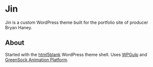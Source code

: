 # Jin
Jin is a custom WordPress theme built for the portfolio site of producer Bryan Haney.

## About
Started with the [html5blank](https://github.com/html5blank/html5blank) WordPress theme shell. Uses [WPGulp](https://github.com/ahmadawais/WPGulp) and [GreenSock Animation Platform](https://github.com/greensock/GreenSock-JS).
